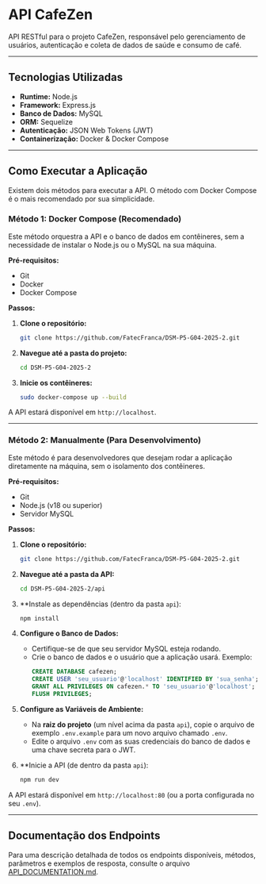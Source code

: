 # API CafeZen

API RESTful para o projeto CafeZen, responsável pelo gerenciamento de usuários, autenticação e coleta de dados de saúde e consumo de café.

---

## Tecnologias Utilizadas

- **Runtime:** Node.js
- **Framework:** Express.js
- **Banco de Dados:** MySQL
- **ORM:** Sequelize
- **Autenticação:** JSON Web Tokens (JWT)
- **Containerização:** Docker & Docker Compose

---

## Como Executar a Aplicação

Existem dois métodos para executar a API. O método com Docker Compose é o mais recomendado por sua simplicidade.

### Método 1: Docker Compose (Recomendado)

Este método orquestra a API e o banco de dados em contêineres, sem a necessidade de instalar o Node.js ou o MySQL na sua máquina.

**Pré-requisitos:**
- Git
- Docker
- Docker Compose

**Passos:**

1.  **Clone o repositório:**
    ```bash
    git clone https://github.com/FatecFranca/DSM-P5-G04-2025-2.git
    ```

2.  **Navegue até a pasta do projeto:**
    ```bash
    cd DSM-P5-G04-2025-2
    ```

3.  **Inicie os contêineres:**
    ```bash
    sudo docker-compose up --build
    ```

A API estará disponível em `http://localhost`.

---

### Método 2: Manualmente (Para Desenvolvimento)

Este método é para desenvolvedores que desejam rodar a aplicação diretamente na máquina, sem o isolamento dos contêineres.

**Pré-requisitos:**
- Git
- Node.js (v18 ou superior)
- Servidor MySQL

**Passos:**

1.  **Clone o repositório:**
    ```bash
    git clone https://github.com/FatecFranca/DSM-P5-G04-2025-2.git
    ```

2.  **Navegue até a pasta da API:**
    ```bash
    cd DSM-P5-G04-2025-2/api
    ```

3.  **Instale as dependências (dentro da pasta `api`):
    ```bash
    npm install
    ```

4.  **Configure o Banco de Dados:**
    - Certifique-se de que seu servidor MySQL esteja rodando.
    - Crie o banco de dados e o usuário que a aplicação usará. Exemplo:
      ```sql
      CREATE DATABASE cafezen;
      CREATE USER 'seu_usuario'@'localhost' IDENTIFIED BY 'sua_senha';
      GRANT ALL PRIVILEGES ON cafezen.* TO 'seu_usuario'@'localhost';
      FLUSH PRIVILEGES;
      ```

5.  **Configure as Variáveis de Ambiente:**
    - Na **raiz do projeto** (um nível acima da pasta `api`), copie o arquivo de exemplo `.env.example` para um novo arquivo chamado `.env`.
    - Edite o arquivo `.env` com as suas credenciais do banco de dados e uma chave secreta para o JWT.

6.  **Inicie a API (de dentro da pasta `api`):
    ```bash
    npm run dev
    ```

A API estará disponível em `http://localhost:80` (ou a porta configurada no seu `.env`).

---

## Documentação dos Endpoints

Para uma descrição detalhada de todos os endpoints disponíveis, métodos, parâmetros e exemplos de resposta, consulte o arquivo [API_DOCUMENTATION.md](API_DOCUMENTATION.md).
